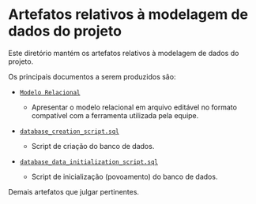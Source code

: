 # Artefatos relativos à modelagem de dados do projeto

Este diretório mantém os artefatos relativos à modelagem de dados do projeto. 

Os principais documentos a serem produzidos são:


* [`Modelo Relacional`]()
	* Apresentar o modelo relacional em arquivo editável no formato compatível com a ferramenta utilizada pela equipe.

* [`database_creation_script.sql`]()
	* Script de criação do banco de dados.

* [`database_data_initialization_script.sql`]()
	* Script de inicialização (povoamento) do banco de dados.

Demais artefatos que julgar pertinentes.
